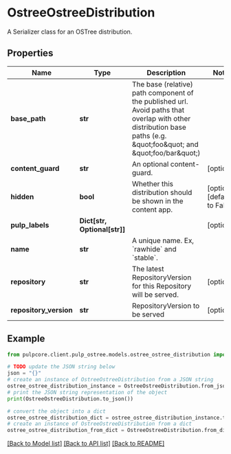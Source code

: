 # OstreeOstreeDistribution

A Serializer class for an OSTree distribution.

## Properties

Name | Type | Description | Notes
------------ | ------------- | ------------- | -------------
**base_path** | **str** | The base (relative) path component of the published url. Avoid paths that                     overlap with other distribution base paths (e.g. \&quot;foo\&quot; and \&quot;foo/bar\&quot;) | 
**content_guard** | **str** | An optional content-guard. | [optional] 
**hidden** | **bool** | Whether this distribution should be shown in the content app. | [optional] [default to False]
**pulp_labels** | **Dict[str, Optional[str]]** |  | [optional] 
**name** | **str** | A unique name. Ex, &#x60;rawhide&#x60; and &#x60;stable&#x60;. | 
**repository** | **str** | The latest RepositoryVersion for this Repository will be served. | [optional] 
**repository_version** | **str** | RepositoryVersion to be served | [optional] 

## Example

```python
from pulpcore.client.pulp_ostree.models.ostree_ostree_distribution import OstreeOstreeDistribution

# TODO update the JSON string below
json = "{}"
# create an instance of OstreeOstreeDistribution from a JSON string
ostree_ostree_distribution_instance = OstreeOstreeDistribution.from_json(json)
# print the JSON string representation of the object
print(OstreeOstreeDistribution.to_json())

# convert the object into a dict
ostree_ostree_distribution_dict = ostree_ostree_distribution_instance.to_dict()
# create an instance of OstreeOstreeDistribution from a dict
ostree_ostree_distribution_from_dict = OstreeOstreeDistribution.from_dict(ostree_ostree_distribution_dict)
```
[[Back to Model list]](../README.md#documentation-for-models) [[Back to API list]](../README.md#documentation-for-api-endpoints) [[Back to README]](../README.md)


